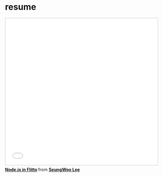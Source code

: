 # resume

<iframe src="//www.slideshare.net/slideshow/embed_code/key/vLk4bzjAycJfgm" width="595" height="485" frameborder="0" marginwidth="0" marginheight="0" scrolling="no" style="border:1px solid #CCC; border-width:1px; margin-bottom:5px; max-width: 100%;" allowfullscreen> </iframe> <div style="margin-bottom:5px"> <strong> <a href="//www.slideshare.net/SeungWooLee2/nodejs-in-flitto" title="Node.js in Flitto" target="_blank">Node.js in Flitto</a> </strong> from <strong><a href="//www.slideshare.net/SeungWooLee2" target="_blank">SeungWoo Lee</a></strong> </div>
